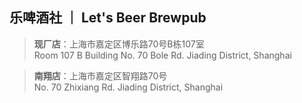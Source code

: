 <!-- ![logo](https://github.com/LetUsBeerBrewpub/.github/blob/main/profile/full_500_500.png "Let's Beer Brewpub") -->

## 乐啤酒社 ｜ Let's Beer Brewpub

> **现厂店**：上海市嘉定区博乐路70号B栋107室 <br />
> Room 107 B Building No. 70 Bole Rd. Jiading District, Shanghai

> **南翔店**：上海市嘉定区智翔路70号 <br />
> No. 70 Zhixiang Rd. Jiading District, Shanghai
